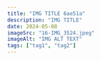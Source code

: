 ```yaml
---
title: "IMG TITLE 6ae51a"
description: "IMG TITLE"
date: 2024-05-08
imageSrc: "16-IMG_3524.jpeg"
imageAlt: "IMG ALT TEXT"
tags: ["tag1", "tag2"]
---
```

